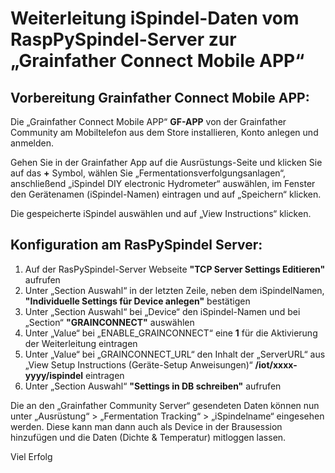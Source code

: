 # Weiterleitung iSpindel-Daten vom RaspPySpindel-Server zur „Grainfather Connect Mobile APP“ 

## Vorbereitung Grainfather Connect Mobile APP:
Die „Grainfather Connect Mobile APP“ **GF-APP** von der Grainfather Community am Mobiltelefon aus dem Store installieren, Konto anlegen und anmelden.

Gehen Sie in der Grainfather App auf die Ausrüstungs-Seite und klicken Sie auf das **+** Symbol, wählen Sie „Fermentationsverfolgungsanlagen“, anschließend „iSpindel DIY electronic Hydrometer“ auswählen, im Fenster den Gerätenamen (iSpindel-Namen) eintragen und auf „Speichern“ klicken.

Die gespeicherte iSpindel auswählen und auf „View Instructions“ klicken.

## Konfiguration am RasPySpindel Server:
1.	Auf der RasPySpindel-Server Webseite **"TCP Server Settings Editieren"** aufrufen
2.	Unter „Section Auswahl“ in der letzten Zeile, neben dem iSpindelNamen, **"Individuelle Settings für Device anlegen"** bestätigen
3.	Unter „Section Auswahl“ bei „Device“ den iSpindel-Namen und bei „Section“ **"GRAINCONNECT"** auswählen
4.	Unter „Value“ bei „ENABLE_GRAINCONNECT“ eine **1** für die Aktivierung der Weiterleitung eintragen
5.	Unter „Value“ bei „GRAINCONNECT_URL“ den Inhalt der „ServerURL“ aus „View Setup Instructions (Geräte-Setup Anweisungen)“ **/iot/xxxx-yyyy/ispindel** eintragen
6.	Unter „Section Auswahl“ **"Settings in DB schreiben"** aufrufen

Die an den „Grainfather Community Server“ gesendeten Daten können nun unter „Ausrüstung“ > „Fermentation Tracking“ > „iSpindelname“ eingesehen werden.
Diese kann man dann auch als Device in der Brausession hinzufügen und die Daten (Dichte & Temperatur) mitloggen lassen.

Viel Erfolg
